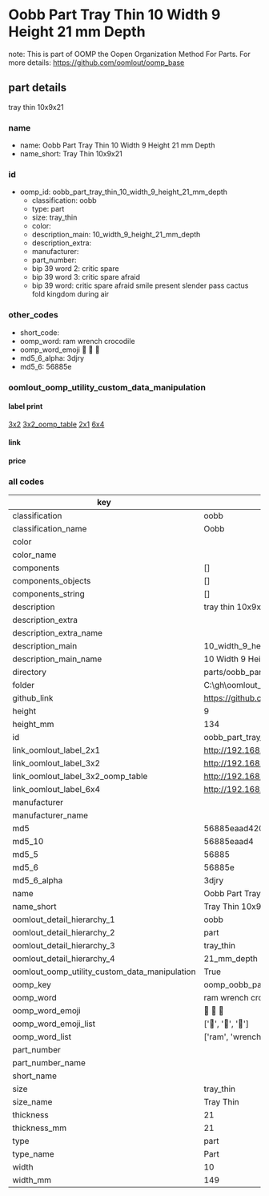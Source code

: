 # Oobb Part Tray Thin 10 Width 9 Height 21 mm Depth  

note: This is part of OOMP the Oopen Organization Method For Parts. For more details: https://github.com/oomlout/oomp_base

##  part details
  



tray thin 10x9x21



### name
* name: Oobb Part Tray Thin 10 Width 9 Height 21 mm Depth
* name_short: Tray Thin 10x9x21 
### id
* oomp_id: oobb_part_tray_thin_10_width_9_height_21_mm_depth
  * classification: oobb
  * type: part
  * size: tray_thin
  * color: 
  * description_main: 10_width_9_height_21_mm_depth
  * description_extra: 
  * manufacturer: 
  * part_number: 
  * bip 39 word 2: critic spare
  * bip 39 word 3: critic spare afraid
  * bip 39 word: critic spare afraid smile present slender pass cactus fold kingdom during air

### other_codes
* short_code: 
* oomp_word: ram wrench crocodile
* oomp_word_emoji :ram: :wrench: :crocodile:
* md5_6_alpha: 3djry
* md5_6: 56885e






### oomlout_oomp_utility_custom_data_manipulation
#### label print
[3x2](http://192.168.1.245:1112/?label=oomp%203djry)
[3x2_oomp_table](http://192.168.1.108:1112/?label=oomp%203djry)
[2x1](http://192.168.1.242:1112/?label=oomp%203djry)
[6x4](http://192.168.1.55:1112/?label=oomp%203djry)    

#### link

                              

#### price







### all codes 
| key | value |  
| --- | --- |  
| classification | oobb |  
| classification_name | Oobb |  
| color |  |  
| color_name |  |  
| components | [] |  
| components_objects | [] |  
| components_string | [] |  
| description | tray thin 10x9x21 |  
| description_extra |  |  
| description_extra_name |  |  
| description_main | 10_width_9_height_21_mm_depth |  
| description_main_name | 10 Width 9 Height 21 mm Depth |  
| directory | parts/oobb_part_tray_thin_10_width_9_height_21_mm_depth |  
| folder | C:\gh\oomlout_oobb_version_4_generated_parts\parts\oobb_part_tray_thin_10_width_9_height_21_mm_depth |  
| github_link | https://github.com/oomlout/oomlout_oomp_part_src/tree/main/parts/oobb_part_tray_thin_10_width_9_height_21_mm_depth |  
| height | 9 |  
| height_mm | 134 |  
| id | oobb_part_tray_thin_10_width_9_height_21_mm_depth |  
| link_oomlout_label_2x1 | http://192.168.1.242:1112/?label=oomp%203djry |  
| link_oomlout_label_3x2 | http://192.168.1.245:1112/?label=oomp%203djry |  
| link_oomlout_label_3x2_oomp_table | http://192.168.1.108:1112/?label=oomp%203djry |  
| link_oomlout_label_6x4 | http://192.168.1.55:1112/?label=oomp%203djry |  
| manufacturer |  |  
| manufacturer_name |  |  
| md5 | 56885eaad42014172d550cca0934199e |  
| md5_10 | 56885eaad4 |  
| md5_5 | 56885 |  
| md5_6 | 56885e |  
| md5_6_alpha | 3djry |  
| name | Oobb Part Tray Thin 10 Width 9 Height 21 mm Depth |  
| name_short | Tray Thin 10x9x21  |  
| oomlout_detail_hierarchy_1 | oobb |  
| oomlout_detail_hierarchy_2 | part |  
| oomlout_detail_hierarchy_3 | tray_thin |  
| oomlout_detail_hierarchy_4 | 21_mm_depth |  
| oomlout_oomp_utility_custom_data_manipulation | True |  
| oomp_key | oomp_oobb_part_tray_thin_10_width_9_height_21_mm_depth |  
| oomp_word | ram wrench crocodile |  
| oomp_word_emoji | :ram: :wrench: :crocodile: |  
| oomp_word_emoji_list | [':ram:', ':wrench:', ':crocodile:'] |  
| oomp_word_list | ['ram', 'wrench', 'crocodile'] |  
| part_number |  |  
| part_number_name |  |  
| short_name |  |  
| size | tray_thin |  
| size_name | Tray Thin |  
| thickness | 21 |  
| thickness_mm | 21 |  
| type | part |  
| type_name | Part |  
| width | 10 |  
| width_mm | 149 |  

